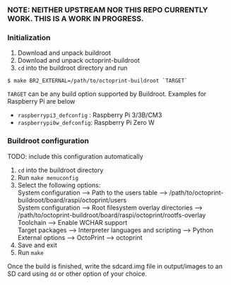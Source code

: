 ### NOTE: NEITHER UPSTREAM NOR THIS REPO CURRENTLY WORK. THIS IS A WORK IN PROGRESS.


### Initialization

1. Download and unpack buildroot
2. Download and unpack octoprint-buildroot
3. `cd` into the buildroot directory and run
```
$ make BR2_EXTERNAL=/path/to/octoprint-buildroot `TARGET`
```
`TARGET` can be any build option supported by Buildroot. Examples for Raspberry Pi are below

- `raspberrypi3_defconfig` : Raspberry Pi 3/3B/CM3
- `raspberrypi0w_defconfig`: Raspberry Pi Zero W

### Buildroot configuration

TODO: include this configuration automatically

1. `cd` into the buildroot directory
2. Run `make menuconfig`
3. Select the following options:  
    System configuration --> Path to the users table --> /path/to/octoprint-buildroot/board/raspi/octoprint/users  
    System configuration --> Root filesystem overlay directories --> /path/to/octoprint-buildroot/board/raspi/octoprint/rootfs-overlay  
    Toolchain --> Enable WCHAR support  
    Target packages --> Interpreter languages and scripting --> Python  
    External options --> OctoPrint --> octoprint  
4. Save and exit
5. Run `make`

Once the build is finished, write the sdcard.img file in output/images to an SD card using `dd` or other option of your choice.
